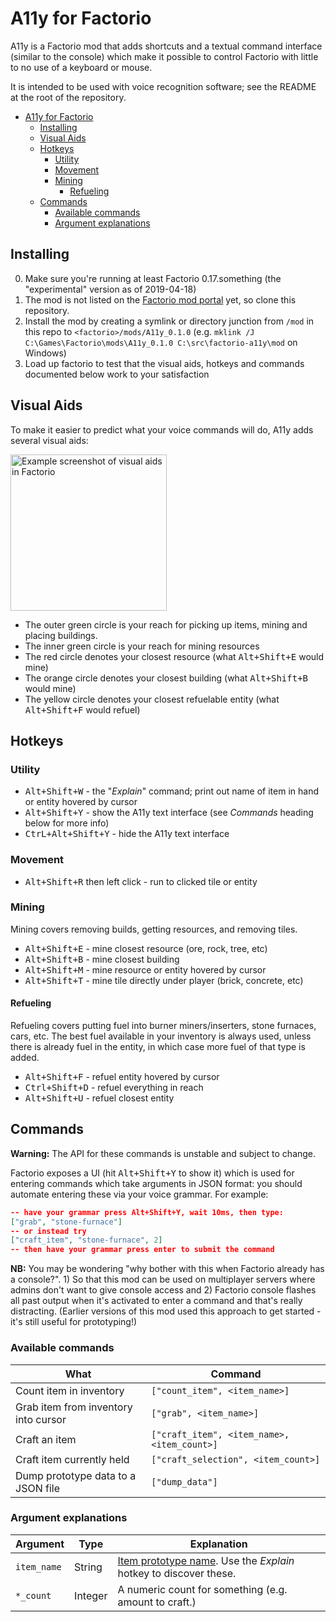 A11y for Factorio
=================

A11y is a Factorio mod that adds shortcuts and a textual command interface (similar to the console) which make it possible to control Factorio with little to no use of a keyboard or mouse.

It is intended to be used with voice recognition software; see the README at the root of the repository.

- [A11y for Factorio](#a11y-for-factorio)
  - [Installing](#installing)
  - [Visual Aids](#visual-aids)
  - [Hotkeys](#hotkeys)
    - [Utility](#utility)
    - [Movement](#movement)
    - [Mining](#mining)
      - [Refueling](#refueling)
  - [Commands](#commands)
    - [Available commands](#available-commands)
    - [Argument explanations](#argument-explanations)

Installing
----------

0. Make sure you're running at least Factorio 0.17.something (the "experimental" version as of 2019-04-18)
1. The mod is not listed on the [Factorio mod portal](http://mods.factorio.com/) yet, so clone this repository.
2. Install the mod by creating a symlink or directory junction from `/mod` in this repo to `<factorio>/mods/A11y_0.1.0` (e.g. `mklink /J C:\Games\Factorio\mods\A11y_0.1.0 C:\src\factorio-a11y\mod` on Windows)
3. Load up factorio to test that the visual aids, hotkeys and commands documented below work to your satisfaction

Visual Aids
-----------

To make it easier to predict what your voice commands will do, A11y adds several visual aids:

<img alt="Example screenshot of visual aids in Factorio" src="https://i.imgur.com/WWLJMIc.jpg" height="250"/>

* The outer green circle is your reach for picking up items, mining and placing buildings.
* The inner green circle is your reach for mining resources
* The red circle denotes your closest resource (what <kbd>Alt+Shift+E</kbd> would mine)
* The orange circle denotes your closest building (what <kbd>Alt+Shift+B</kbd> would mine)
* The yellow circle denotes your closest refuelable entity (what <kbd>Alt+Shift+F</kbd> would refuel)


Hotkeys
-------

### Utility

* <kbd>Alt+Shift+W</kbd> - the "*Explain*" command; print out name of item in hand or entity hovered by cursor
* <kbd>Alt+Shift+Y</kbd> - show the A11y text interface (see *Commands* heading below for more info)
* <kbd>CtrL+Alt+Shift+Y</kbd> - hide the A11y text interface

### Movement

* <kbd>Alt+Shift+R</kbd> then left click - run to clicked tile or entity

### Mining

Mining covers removing builds, getting resources, and removing tiles.

* <kbd>Alt+Shift+E</kbd> - mine closest resource (ore, rock, tree, etc)
* <kbd>Alt+Shift+B</kbd> - mine closest building
* <kbd>Alt+Shift+M</kbd> - mine resource or entity hovered by cursor
* <kbd>Alt+Shift+T</kbd> - mine tile directly under player (brick, concrete, etc)

#### Refueling

Refueling covers putting fuel into burner miners/inserters, stone furnaces, cars, etc. The best fuel available in your inventory is always used, unless there is already fuel in the entity, in which case more fuel of that type is added.

* <kbd>Alt+Shift+F</kbd> - refuel entity hovered by cursor
* <kbd>Ctrl+Shift+D</kbd> - refuel everything in reach
* <kbd>Alt+Shift+U</kbd> - refuel closest entity

Commands
--------

**Warning:** The API for these commands is unstable and subject to change.

Factorio exposes a UI (hit <kbd>Alt+Shift+Y</kbd> to show it) which is used for entering commands which take arguments in JSON format: you should automate entering these via your voice grammar. For example:

```json
-- have your grammar press Alt+Shift+Y, wait 10ms, then type:
["grab", "stone-furnace"]
-- or instead try
["craft_item", "stone-furnace", 2]
-- then have your grammar press enter to submit the command
```

**NB:** You may be wondering "why bother with this when Factorio already has a console?". 1) So that this mod can be used on multiplayer servers where admins don't want to give console access and 2) Factorio console flashes all past output when it's activated to enter a command and that's really distracting. (Earlier versions of this mod used this approach to get started - it's still useful for prototyping!)

### Available commands

| What                                 | Command                                     |
| ------------------------------------ | ------------------------------------------- |
| Count item in inventory              | `["count_item", <item_name>]`               |
| Grab item from inventory into cursor | `["grab", <item_name>]`                     |
| Craft an item                        | `["craft_item", <item_name>, <item_count>]` |
| Craft item currently held            | `["craft_selection", <item_count>]`         |
| Dump prototype data to a JSON file   | `["dump_data"]`                             |

### Argument explanations

| Argument    | Type    | Explanation                                                        |
| ----------- | ------- | ------------------------------------------------------------------ |
| `item_name` | String  | [Item prototype name]. Use the *Explain* hotkey to discover these. |
| `*_count`   | Integer | A numeric count for something (e.g. amount to craft.)              |

[Item prototype name]: https://wiki.factorio.com/Data.raw#item
